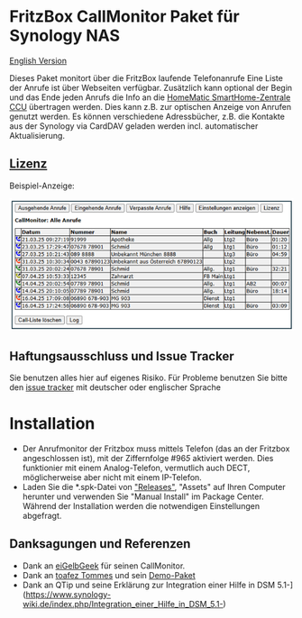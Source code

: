 # FritzBox CallMonitor Paket für Synology NAS
[English Version](README_E.md)

Dieses Paket monitort über die FritzBox laufende Telefonanrufe 
Eine Liste der Anrufe ist über Webseiten verfügbar.
Zusätzlich kann optional der Begin und das Ende jeden Anrufs die Info an die [HomeMatic SmartHome-Zentrale CCU](https://homematic-ip.com/de/produkt/smart-home-zentrale-ccu3) übertragen werden. Dies kann z.B. zur optischen Anzeige von Anrufen genutzt werden. Es können verschiedene Adressbücher, z.B. die Kontakte aus der Synology via CardDAV geladen werden incl. automatischer Aktualisierung.
## [Lizenz](https://htmlpreview.github.io/?https://github.com/schmidhorst/synology-FritzBox-CallMonitor/blob/main/package/ui/licence_ger.html)

Beispiel-Anzeige:

![user view](https://github.com/schmidhorst/synology-FritzBox-CallMonitor/blob/main/ScreenshotAnrufListe.png?raw=true)  

## Haftungsausschluss und Issue Tracker
Sie benutzen alles hier auf eigenes Risiko.
Für Probleme benutzen Sie bitte den [issue tracker](https://github.com/schmidhorst/synology-callmonitor/issues) mit deutscher oder englischer Sprache

# Installation
* Der Anrufmonitor der Fritzbox muss mittels Telefon (das an der Fritzbox angeschlossen ist), mit der Ziffernfolge #96*5* aktiviert werden. Dies funktionier mit einem Analog-Telefon, vermutlich auch DECT, möglicherweise aber nicht mit einem IP-Telefon.
* Laden Sie die *.spk-Datei von ["Releases"](https://github.com/schmidhorst/synology-callmonitor/releases), "Assets" auf Ihren Computer herunter und verwenden Sie "Manual Install" im Package Center. Während der Installation werden die notwendigen Einstellungen abgefragt.

## Danksagungen und Referenzen
- Dank an [eiGelbGeek](https://homematic-forum.de/forum/viewtopic.php?t=34876) für seinen CallMonitor.
- Dank an [toafez Tommes](https://github.com/toafez) und sein [Demo-Paket](https://github.com/toafez/DSM7DemoSPK)
- Dank an QTip und seine Erklärung zur Integration einer Hilfe in DSM 5.1-](https://www.synology-wiki.de/index.php/Integration_einer_Hilfe_in_DSM_5.1-)

